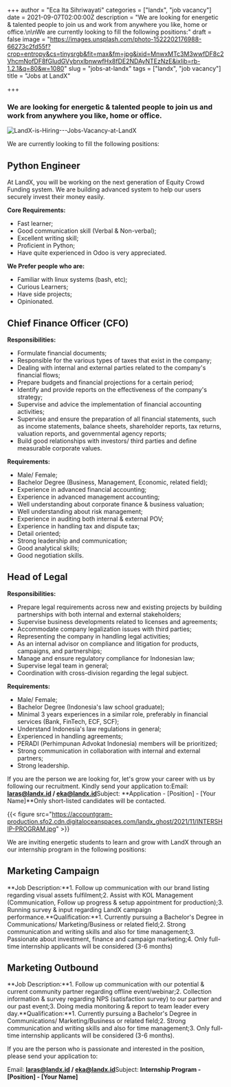 +++
author = "Eca Ita Sihriwayati"
categories = ["landx", "job vacancy"]
date = 2021-09-07T02:00:00Z
description = "We are looking for energetic & talented people to join us and work from anywhere you like, home or office.\n\nWe are currently looking to fill the following positions:"
draft = false
image = "https://images.unsplash.com/photo-1522202176988-66273c2fd55f?crop=entropy&cs=tinysrgb&fit=max&fm=jpg&ixid=MnwxMTc3M3wwfDF8c2VhcmNofDF8fGludGVybnxlbnwwfHx8fDE2NDAyNTEzNzE&ixlib=rb-1.2.1&q=80&w=1080"
slug = "jobs-at-landx"
tags = ["landx", "job vacancy"]
title = "Jobs at LandX"

+++


### We are looking for energetic & talented people to join us and work from anywhere you like, home or office.

![LandX-is-Hiring---Jobs-Vacancy-at-LandX](https://accountgram-production.sfo2.cdn.digitaloceanspaces.com/landx_ghost/2021/09/LandX-is-Hiring---Jobs-Vacancy-at-LandX.jpg)

We are currently looking to fill the following positions:

## Python Engineer

At LandX, you will be working on the next generation of Equity Crowd Funding system. We are building advanced system to help our users securely invest their money easily.

**Core Requirements:**

* Fast learner;
* Good communication skill (Verbal & Non-verbal);
* Excellent writing skill;
* Proficient in Python;
* Have quite experienced in Odoo is very appreciated.

**We Prefer people who are:**

* Familiar with linux systems (bash, etc);
* Curious Learners;
* Have side projects;
* Opinionated.

## Chief Finance Officer (CFO)

**Responsibilities:**

* Formulate financial documents;
* Responsible for the various types of taxes that exist in the company;
* Dealing with internal and external parties related to the company's financial flows;
* Prepare budgets and financial projections for a certain period;
* Identify and provide reports on the effectiveness of the company's strategy;
* Supervise and advice the implementation of financial accounting activities;
* Supervise and ensure the preparation of all financial statements, such as income statements, balance sheets, shareholder reports, tax returns, valuation reports, and governmental agency reports;
* Build good relationships with investors/ third parties and define measurable corporate values.

**Requirements:**

* Male/ Female;
* Bachelor Degree (Business, Management, Economic, related field);
* Experience in advanced financial accounting;
* Experience in advanced management accounting;
* Well understanding about corporate finance & business valuation;
* Well understanding about risk management;
* Experience in auditing both internal & external POV;
* Experience in handling tax and dispute tax;
* Detail oriented;
* Strong leadership and communication;
* Good analytical skills;
* Good negotiation skills.

## Head of Legal

**Responsibilities:**

* Prepare legal requirements across new and existing projects by building partnerships with both internal and external stakeholders;
* Supervise business developments related to licenses and agreements;
* Accommodate company legalization issues with third parties;
* Representing the company in handling legal activities;
* As an internal advisor on compliance and litigation for products, campaigns, and partnerships;
* Manage and ensure regulatory compliance for Indonesian law;
* Supervise legal team in general;
* Coordination with cross-division regarding the legal subject.

**Requirements:**

* Male/ Female;
* Bachelor Degree (Indonesia's law school graduate);
* Minimal 3 years experiences in a similar role, preferably in financial services (Bank, FinTech, ECF, SCF);
* Understand Indonesia's law regulations in general;
* Experienced in handling agreements;
* PERADI (Perhimpunan Advokat Indonesia) members will be prioritized;
* Strong communication in collaboration with internal and external partners;
* Strong leadership.

If you are the person we are looking for, let's grow your career with us by following our recruitment. Kindly send your application to:Email: **laras@landx.id / eka@landx.id**Subject: **Application - [Position] - [Your Name]**Only short-listed candidates will be contacted.

{{< figure src="https://accountgram-production.sfo2.cdn.digitaloceanspaces.com/landx_ghost/2021/11/INTERSHIP-PROGRAM.jpg" >}}

We are inviting energetic students to learn and grow with LandX through an our internship program in the following positions:

## Marketing Campaign

**Job Description:**1. Follow up communication with our brand listing regarding visual assets fulfilment;2. Assist with KOL Management (Communication, Follow up progress & setup appointment for production);3. Running survey & input regarding LandX campaign performance.**Qualification:**1. Currently pursuing a Bachelor's Degree in Communications/ Marketing/Business or related field;2. Strong communication and writing skills and also for time management;3. Passionate about investment, finance and campaign marketing;4. Only full-time internship applicants will be considered (3-6 months)

## Marketing Outbound

**Job Description:**1. Follow up communication with our potential & current community partner regarding offline event/webinar;2. Collection information & survey regarding NPS (satisfaction survey) to our partner and our past event;3. Doing media monitoring & report to team leader every day.**Qualification:**1. Currently pursuing a Bachelor's Degree in Communications/ Marketing/Business or related field;2. Strong communication and writing skills and also for time management;3. Only full-time internship applicants will be considered (3-6 months).

If you are the person who is passionate and interested in the position, please send your application to:

Email: **laras@landx.id / eka@landx.id**Subject: **Internship Program - [Position] - [Your Name]**







